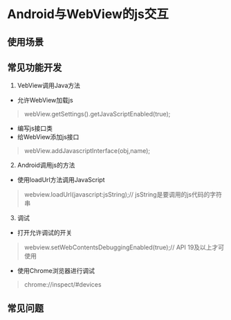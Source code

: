 ﻿# Android与WebView的js交互
## 使用场景

## 常见功能开发
1. VebView调用Java方法
- 允许WebView加载js
> webView.getSettings().getJavaScriptEnabled(true);
- 编写js接口类
- 给WebView添加js接口
> webView.addJavascriptInterface(obj,name);

2. Android调用js的方法
- 使用loadUrl方法调用JavaScript
> webview.loadUrl(javascript:jsString);// jsString是要调用的js代码的字符串

3. 调试
- 打开允许调试的开关
> webview.setWebContentsDebuggingEnabled(true);// API 19及以上才可使用
- 使用Chrome浏览器进行调试
> chrome://inspect/#devices

## 常见问题
